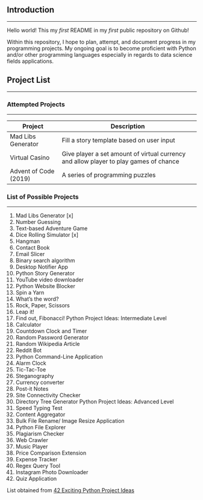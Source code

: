 ## Introduction
----------------

Hello world! This my *first* README in my *first* public repository on Github!

Within this repository, I hope to plan, attempt, and document progress
in my programming projects.
My ongoing goal is to become proficient with Python and/or other programming languages
especially in regards to data science fields applications.


## Project List
---------------

### Attempted Projects
------------------------

Project | Description
------------ | -------------
Mad Libs Generator  | Fill a story template based on user input
Virtual Casino  | Give player a set amount of virtual currency and allow player to play games of chance
Advent of Code (2019) | A series of programming puzzles

### List of Possible Projects
----------------------------------
1. Mad Libs Generator [x]
2. Number Guessing
3. Text-based Adventure Game
4. Dice Rolling Simulator [x]
5. Hangman
6. Contact Book
7. Email Slicer
8. Binary search algorithm
9. Desktop Notifier App
10. Python Story Generator
11. YouTube video downloader
12. Python Website Blocker
13. Spin a Yarn
14. What’s the word?
15. Rock, Paper, Scissors
16. Leap it!
17. Find out, Fibonacci!
Python Project Ideas: Intermediate Level
18. Calculator
19. Countdown Clock and Timer
20. Random Password Generator
21. Random Wikipedia Article
22. Reddit Bot
23. Python Command-Line Application
24. Alarm Clock
25. Tic-Tac-Toe
26. Steganography
27. Currency converter
28. Post-it Notes
29. Site Connectivity Checker
30. Directory Tree Generator
Python Project Ideas: Advanced Level
31. Speed Typing Test
32. Content Aggregator
33. Bulk File Rename/ Image Resize Application
34. Python File Explorer
35. Plagiarism Checker
36. Web Crawler
37. Music Player
38. Price Comparison Extension
39. Expense Tracker
40. Regex Query Tool
41. Instagram Photo Downloader
42. Quiz Application

List obtained from [42 Exciting Python Project Ideas](https://www.upgrad.com/blog/python-projects-ideas-topics-beginners/)

